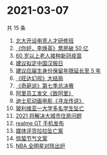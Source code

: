 # 2021-03-07

共 15 条

<!-- BEGIN ZHIHUSEARCH -->
<!-- 最后更新时间 Sun Mar 07 2021 16:10:23 GMT+0800 (China Standard Time) -->
1. [北大开设电竞人才研修班](https://www.zhihu.com/search?q=北大电竞)
1. [《你好，李焕英》票房破 50 亿](https://www.zhihu.com/search?q=李焕英)
1. [60 岁以上老人接种新冠疫苗](https://www.zhihu.com/search?q=新冠疫苗)
1. [建议拟定中国汉服日](https://www.zhihu.com/search?q=汉服)
1. [建议应届生身份保留年限延长至 5 年](https://www.zhihu.com/search?q=应届生身份)
1. [《旺达幻视》大结局](https://www.zhihu.com/search?q=旺达幻视)
1. [《奇葩说》第七季总决赛](https://www.zhihu.com/search?q=奇葩说)
1. [阿里员工发文《致阿里》](https://www.zhihu.com/search?q=致阿里)
1. [迪士尼动画电影《寻龙传说》](https://www.zhihu.com/search?q=寻龙传说)
1. [玻利维亚一大学多名学生坠亡](https://www.zhihu.com/search?q=玻利维亚)
1. [2021 将解决大城市住房问题](https://www.zhihu.com/search?q=大城市住房问题)
1. [realme GT 手机发布](https://www.zhihu.com/search?q=gt)
1. [媒体评货拉拉坠亡案](https://www.zhihu.com/search?q=媒体评论货拉拉)
1. [惊蛰节气文案](https://www.zhihu.com/search?q=惊蛰文案)
1. [NBA 全明星对阵出炉](https://www.zhihu.com/search?q=nba全明星)
<!-- END ZHIHUSEARCH -->
